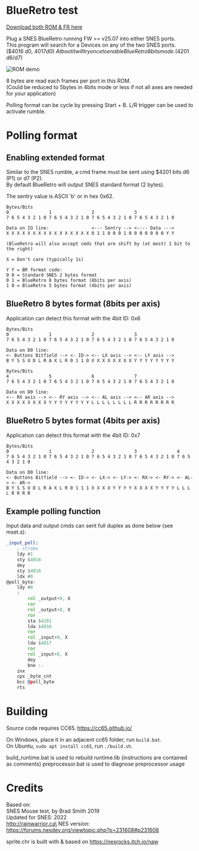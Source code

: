 # BlueRetro test

[Download both ROM & FR here](https://github.com/darthcloud/blueretro_test_rom_snes/releases/latest)

Plug a SNES BlueRetro running FW >= v25.07 into either SNES ports.\
This program will search for a Devices on any of the two SNES ports. ($4016 d0, $4017 d0)\
At boot it will try once to enable BlueRetro 8bits mode.  ($4201 d6/d7)

![ROM demo](demo.gif)

8 bytes are read each frames per port in this ROM.\
(Could be reduced to 5bytes in 4bits mode or less if not all axes are needed for your application)

Polling format can be cycle by pressing Start + B.
L/R trigger can be used to activate rumble.

# Polling format

## Enabling extended format
Similar to the SNES rumble, a cmd frame must be sent using $4201 bits d6 (P1) or d7 (P2).\
By default BlueRetro will output SNES standard format (2 bytes).

The sentry value is ASCII 'b' or in hex 0x62.

```
Bytes/Bits
0               1               2               3
7 6 5 4 3 2 1 0 7 6 5 4 3 2 1 0 7 6 5 4 3 2 1 0 7 6 5 4 3 2 1 0

Data on IO line:                <--- Sentry --> <---- Data --->
X X X X X X X X X X X X X X X X 0 1 1 0 0 0 1 0 0 0 0 0 0 0 Y Y

(BlueRetro will also accept cmds that are shift by (at most) 1 bit to the right)

X = Don't care (typically 1s)

Y Y = BR format code:
0 0 = Standard SNES 2 bytes format
0 1 = BlueRetro 8 bytes format (8bits per axis)
1 0 = BlueRetro 5 bytes format (4bits per axis)
```

## BlueRetro 8 bytes format (8bits per axis)

Application can detect this format with the 4bit ID: 0x6

```
Bytes/Bits
0               1               2               3
7 6 5 4 3 2 1 0 7 6 5 4 3 2 1 0 7 6 5 4 3 2 1 0 7 6 5 4 3 2 1 0

Data on D0 line:
<- Buttons Bitfield --> <- ID-> <-- LX axis --> <-- LY axis -->
B Y S S U D L R A X L R 0 1 1 0 X X X X X X X X Y Y Y Y Y Y Y Y

Bytes/Bits
4               5               6               7
7 6 5 4 3 2 1 0 7 6 5 4 3 2 1 0 7 6 5 4 3 2 1 0 7 6 5 4 3 2 1 0

Data on D0 line:
<-- RX axis --> <-- RY axis --> <-- AL axis --> <-- AR axis -->
X X X X X X X X Y Y Y Y Y Y Y Y L L L L L L L L R R R R R R R R
```

## BlueRetro 5 bytes format (4bits per axis)

Application can detect this format with the 4bit ID: 0x7

```
Bytes/Bits
0               1               2               3               4
7 6 5 4 3 2 1 0 7 6 5 4 3 2 1 0 7 6 5 4 3 2 1 0 7 6 5 4 3 2 1 0 7 6 5 4 3 2 1 0

Data on D0 line:
<- Buttons Bitfield --> <- ID-> <- LX-> <- LY-> <- RX-> <- RY-> <- AL-> <- AR->
B Y S S U D L R A X L R 0 1 1 1 X X X X Y Y Y Y X X X X Y Y Y Y L L L L R R R R

```

## Example polling function

Input data and output cmds can sent full duplex as done below (see mset.s):
```asm
_input_poll:
	; strobe
	ldy #1
	sty $4016
	dey
	sty $4016
	ldx #0
@poll_byte:
	ldy #8
	:
		rol _output+0, X
		ror
		rol _output+8, X
		ror
		sta $4201
		lda $4016
		ror
		rol _input+0, X
		lda $4017
		ror
		rol _input+8, X
		dey
		bne :-
	inx
	cpx _byte_cnt
	bcc @poll_byte
	rts
```

# Building
Source code requires CC65.
https://cc65.github.io/

On Windows, place it in an adjacent cc65 folder, run `build.bat`.\
On Ubuntu, `sudo apt install cc65`, run `./build.sh`.

build_runtime.bat is used to rebuild runtime.lib (instructions are contained as comments)
preprocessor.bat is used to diagnose preprocessor usage

# Credits
Based on:\
SNES Mouse test, by Brad Smith 2019\
Updated for SNES: 2022\
http://rainwarrior.ca\
NES version:\
https://forums.nesdev.org/viewtopic.php?p=231608#p231608

sprite.chr is built with & based on https://nesrocks.itch.io/naw
